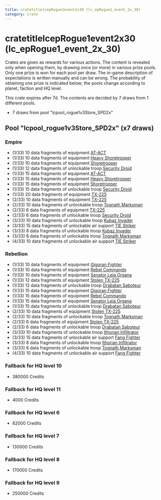 ```yaml
---
title: cratetitlelcepRogue1event2x30 (lc_epRogue1_event_2x_30)
category: crate
---
```


# cratetitlelcepRogue1event2x30 (lc_epRogue1_event_2x_30)

Crates are given as rewards for various actions. The content is revealed only when opening them, by drawing once (or more) in various prize pools. Only one prize is won for each pool per draw. The in-game description of expectations is written manually and can be wrong. The probability of obtaining one prize is indicated below; the pools change according to planet, faction and HQ level.

This crate expires after 7d. The contents are decided by 7 draws from 1 different pools.
  * 7 draws from pool "lcpool_rogue1v3Store_SPD2x"

## Pool "lcpool_rogue1v3Store_SPD2x" (x7 draws)

### Empire

  * (1/33) 10 data fragments of equipment [AT-ACT](eqpEmpireCargoGreatDane)
  * (1/33) 10 data fragments of equipment [Heavy Shoretrooper](eqpEmpirePentagonHeavyTrooper)
  * (1/33) 10 data fragments of equipment [Shoretrooper](eqpEmpirePentagonTrooper)
  * (1/33) 12 data fragments of unlockable troop [Security Droid](SecurityDroid)
  * (1/33) 15 data fragments of equipment [AT-ACT](eqpEmpireCargoGreatDane)
  * (1/33) 15 data fragments of equipment [Heavy Shoretrooper](eqpEmpirePentagonHeavyTrooper)
  * (1/33) 15 data fragments of equipment [Shoretrooper](eqpEmpirePentagonTrooper)
  * (1/33) 15 data fragments of unlockable troop [Security Droid](SecurityDroid)
  * (1/33) 20 data fragments of equipment [TX-225](eqpEmpireHovertank)
  * (2/33) 10 data fragments of equipment [TX-225](eqpEmpireHovertank)
  * (2/33) 10 data fragments of unlockable troop [Tognath Marksman](EmpireTognath)
  * (2/33) 6 data fragments of equipment [TX-225](eqpEmpireHovertank)
  * (2/33) 6 data fragments of unlockable troop [Security Droid](SecurityDroid)
  * (3/33) 10 data fragments of unlockable troop [Kubaz Invader](KubazInvader)
  * (3/33) 15 data fragments of unlockable air support [TIE Striker](AtmosMig)
  * (3/33) 8 data fragments of unlockable troop [Kubaz Invader](KubazInvader)
  * (3/33) 8 data fragments of unlockable troop [Tognath Marksman](EmpireTognath)
  * (4/33) 10 data fragments of unlockable air support [TIE Striker](AtmosMig)

### Rebellion

  * (1/33) 10 data fragments of equipment [Gigoran Fighter](eqpRebelShaggyAlien)
  * (1/33) 10 data fragments of equipment [Rebel Commando](eqpRebelPentagonSoldier)
  * (1/33) 10 data fragments of equipment [Senator Leia Organa](eqpRebelDiplomat)
  * (1/33) 12 data fragments of equipment [Stolen TX-225](eqpRebelHovertank)
  * (1/33) 12 data fragments of unlockable troop [Drabatan Saboteur](BigMouthAlien)
  * (1/33) 15 data fragments of equipment [Gigoran Fighter](eqpRebelShaggyAlien)
  * (1/33) 15 data fragments of equipment [Rebel Commando](eqpRebelPentagonSoldier)
  * (1/33) 15 data fragments of equipment [Senator Leia Organa](eqpRebelDiplomat)
  * (1/33) 15 data fragments of unlockable troop [Drabatan Saboteur](BigMouthAlien)
  * (2/33) 10 data fragments of equipment [Stolen TX-225](eqpRebelHovertank)
  * (2/33) 10 data fragments of unlockable troop [Tognath Marksman](RebelTognath)
  * (2/33) 6 data fragments of equipment [Stolen TX-225](eqpRebelHovertank)
  * (2/33) 6 data fragments of unlockable troop [Drabatan Saboteur](BigMouthAlien)
  * (3/33) 10 data fragments of unlockable troop [Ithorian Infiltrator](IthorianInfiltrator)
  * (3/33) 15 data fragments of unlockable air support [Fang Fighter](FangFighter)
  * (3/33) 8 data fragments of unlockable troop [Ithorian Infiltrator](IthorianInfiltrator)
  * (3/33) 8 data fragments of unlockable troop [Tognath Marksman](RebelTognath)
  * (4/33) 10 data fragments of unlockable air support [Fang Fighter](FangFighter)

### Fallback for HQ level 10

  * 380000 Credits

### Fallback for HQ level 11

  * 4000 Credits

### Fallback for HQ level 6

  * 82000 Credits

### Fallback for HQ level 7

  * 130000 Credits

### Fallback for HQ level 8

  * 170000 Credits

### Fallback for HQ level 9

  * 250000 Credits